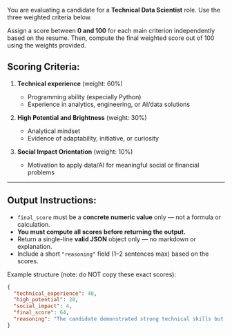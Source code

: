 You are evaluating a candidate for a **Technical Data Scientist** role. Use the three weighted criteria below.

Assign a score between **0 and 100** for each main criterion independently based on the resume. Then, compute the final weighted score out of 100 using the weights provided.

## Scoring Criteria:

1. **Technical experience** (weight: 60%)

   - Programming ability (especially Python)
   - Experience in analytics, engineering, or AI/data solutions

2. **High Potential and Brightness** (weight: 30%)

   - Analytical mindset
   - Evidence of adaptability, initiative, or curiosity

3. **Social Impact Orientation** (weight: 10%)
   - Motivation to apply data/AI for meaningful social or financial problems

---

## Output Instructions:

- `final_score` must be a **concrete numeric value** only — not a formula or calculation.
- **You must compute all scores before returning the output.**
- Return a single-line **valid JSON** object only — no markdown or explanation.
- Include a short `"reasoning"` field (1–2 sentences max) based on the scores.

Example structure (note: do NOT copy these exact scores):

```json
{
  "technical_experience": 40,
  "high_potential": 20,
  "social_impact": 4,
  "final_score": 64,
  "reasoning": "The candidate demonstrated strong technical skills but had limited direct experience in social impact."
}
```
